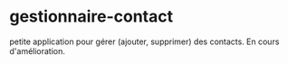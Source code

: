 # gestionnaire-contact
petite application pour gérer (ajouter, supprimer) des contacts.
En cours d'amélioration.
